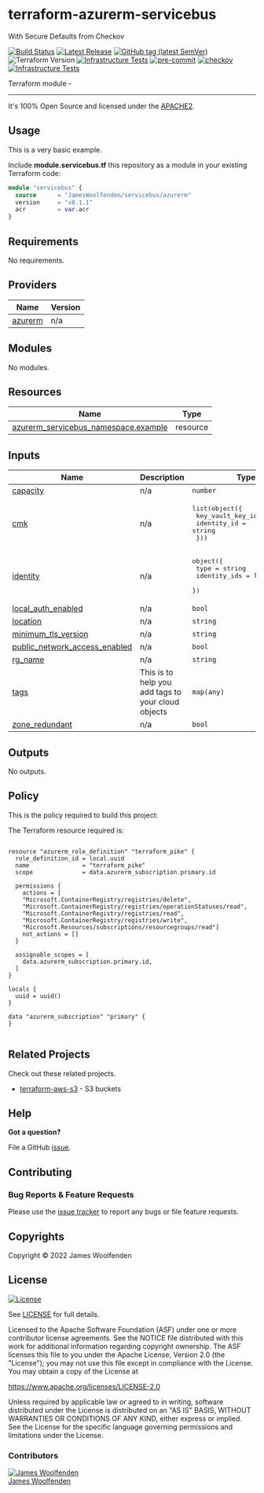 # terraform-azurerm-servicebus

With Secure Defaults from Checkov

[![Build Status](https://github.com/JamesWoolfenden/terraform-azurerm-servicebus/workflows/Verify%20and%20Bump/badge.svg?branch=master)](https://github.com/JamesWoolfenden/terraform-azurerm-servicebus)
[![Latest Release](https://img.shields.io/github/release/JamesWoolfenden/terraform-azurerm-servicebus.svg)](https://github.com/JamesWoolfenden/terraform-azurerm-servicebus/releases/latest)
[![GitHub tag (latest SemVer)](https://img.shields.io/github/tag/JamesWoolfenden/terraform-azurerm-servicebus.svg?label=latest)](https://github.com/JamesWoolfenden/terraform-azurerm-servicebus/releases/latest)
![Terraform Version](https://img.shields.io/badge/tf-%3E%3D0.14.0-blue.svg)
[![Infrastructure Tests](https://www.bridgecrew.cloud/badges/github/JamesWoolfenden/terraform-azurerm-servicebus/cis_aws)](https://www.bridgecrew.cloud/link/badge?vcs=github&fullRepo=JamesWoolfenden%2Fterraform-azurerm-servicebus&benchmark=CIS+AWS+V1.2)
[![pre-commit](https://img.shields.io/badge/pre--commit-enabled-brightgreen?logo=pre-commit&logoColor=white)](https://github.com/pre-commit/pre-commit)
[![checkov](https://img.shields.io/badge/checkov-verified-brightgreen)](https://www.checkov.io/)
[![Infrastructure Tests](https://www.bridgecrew.cloud/badges/github/jameswoolfenden/terraform-azurerm-servicebus/general)](https://www.bridgecrew.cloud/link/badge?vcs=github&fullRepo=JamesWoolfenden%2Fterraform-azurerm-servicebus&benchmark=INFRASTRUCTURE+SECURITY)

Terraform module -

---

It's 100% Open Source and licensed under the [APACHE2](LICENSE).

## Usage

This is a very basic example.

Include **module.servicebus.tf** this repository as a module in your existing Terraform code:

```terraform
module "servicebus" {
  source      = "JamesWoolfenden/servicebus/azurerm"
  version     = "v0.1.1"
  acr         = var.acr
}
```

<!-- BEGINNING OF PRE-COMMIT-TERRAFORM DOCS HOOK -->
## Requirements

No requirements.

## Providers

| Name | Version |
|------|---------|
| <a name="provider_azurerm"></a> [azurerm](#provider\_azurerm) | n/a |

## Modules

No modules.

## Resources

| Name | Type |
|------|------|
| [azurerm_servicebus_namespace.example](https://registry.terraform.io/providers/hashicorp/azurerm/latest/docs/resources/servicebus_namespace) | resource |

## Inputs

| Name | Description | Type | Default | Required |
|------|-------------|------|---------|:--------:|
| <a name="input_capacity"></a> [capacity](#input\_capacity) | n/a | `number` | `0` | no |
| <a name="input_cmk"></a> [cmk](#input\_cmk) | n/a | <pre>list(object({<br>    key_vault_key_id = string<br>    identity_id      = string<br>  }))</pre> | n/a | yes |
| <a name="input_identity"></a> [identity](#input\_identity) | n/a | <pre>object({<br>    type         = string<br>    identity_ids = list(string)<br>  })</pre> | <pre>{<br>  "identity_ids": [],<br>  "type": "SystemAssigned"<br>}</pre> | no |
| <a name="input_local_auth_enabled"></a> [local\_auth\_enabled](#input\_local\_auth\_enabled) | n/a | `bool` | `false` | no |
| <a name="input_location"></a> [location](#input\_location) | n/a | `string` | n/a | yes |
| <a name="input_minimum_tls_version"></a> [minimum\_tls\_version](#input\_minimum\_tls\_version) | n/a | `string` | `"1.2"` | no |
| <a name="input_public_network_access_enabled"></a> [public\_network\_access\_enabled](#input\_public\_network\_access\_enabled) | n/a | `bool` | `false` | no |
| <a name="input_rg_name"></a> [rg\_name](#input\_rg\_name) | n/a | `string` | n/a | yes |
| <a name="input_tags"></a> [tags](#input\_tags) | This is to help you add tags to your cloud objects | `map(any)` | n/a | yes |
| <a name="input_zone_redundant"></a> [zone\_redundant](#input\_zone\_redundant) | n/a | `bool` | `false` | no |

## Outputs

No outputs.
<!-- END OF PRE-COMMIT-TERRAFORM DOCS HOOK -->

## Policy

This is the policy required to build this project:

<!-- BEGINNING OF PRE-COMMIT-PIKE DOCS HOOK -->
The Terraform resource required is:

```golang

resource "azurerm_role_definition" "terraform_pike" {
  role_definition_id = local.uuid
  name               = "terraform_pike"
  scope              = data.azurerm_subscription.primary.id

  permissions {
    actions = [
    "Microsoft.ContainerRegistry/registries/delete",
    "Microsoft.ContainerRegistry/registries/operationStatuses/read",
    "Microsoft.ContainerRegistry/registries/read",
    "Microsoft.ContainerRegistry/registries/write",
    "Microsoft.Resources/subscriptions/resourcegroups/read"]
    not_actions = []
  }

  assignable_scopes = [
    data.azurerm_subscription.primary.id,
  ]
}

locals {
  uuid = uuid()
}

data "azurerm_subscription" "primary" {
}


```
<!-- END OF PRE-COMMIT-PIKE DOCS HOOK -->

## Related Projects

Check out these related projects.

- [terraform-aws-s3](https://github.com/jameswoolfenden/terraform-aws-s3) - S3 buckets

## Help

**Got a question?**

File a GitHub [issue](https://github.com/JamesWoolfenden/terraform-azurerm-servicebus/issues).

## Contributing

### Bug Reports & Feature Requests

Please use the [issue tracker](https://github.com/JamesWoolfenden/terraform-azurerm-servicebus/issues) to report any bugs or file feature requests.

## Copyrights

Copyright © 2022 James Woolfenden

## License

[![License](https://img.shields.io/badge/License-Apache%202.0-blue.svg)](https://opensource.org/licenses/Apache-2.0)

See [LICENSE](LICENSE) for full details.

Licensed to the Apache Software Foundation (ASF) under one
or more contributor license agreements. See the NOTICE file
distributed with this work for additional information
regarding copyright ownership. The ASF licenses this file
to you under the Apache License, Version 2.0 (the
"License"); you may not use this file except in compliance
with the License. You may obtain a copy of the License at

<https://www.apache.org/licenses/LICENSE-2.0>

Unless required by applicable law or agreed to in writing,
software distributed under the License is distributed on an
"AS IS" BASIS, WITHOUT WARRANTIES OR CONDITIONS OF ANY
KIND, either express or implied. See the License for the
specific language governing permissions and limitations
under the License.

### Contributors

[![James Woolfenden][jameswoolfenden_avatar]][jameswoolfenden_homepage]<br/>[James Woolfenden][jameswoolfenden_homepage]

[jameswoolfenden_homepage]: https://github.com/jameswoolfenden
[jameswoolfenden_avatar]: https://github.com/jameswoolfenden.png?size=150
